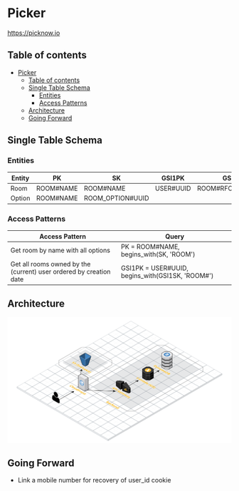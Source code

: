 # Picker
https://picknow.io

## Table of contents
- [Picker](#picker)
  - [Table of contents](#table-of-contents)
  - [Single Table Schema](#single-table-schema)
    - [Entities](#entities)
    - [Access Patterns](#access-patterns)
  - [Architecture](#architecture)
  - [Going Forward](#going-forward)


## Single Table Schema

### Entities
| Entity | PK        | SK               | GSI1PK    | GSI1SK            | type   |
| ------ | --------- | ---------------- | --------- | ----------------- | ------ |
| Room   | ROOM#NAME | ROOM#NAME        | USER#UUID | ROOM#RFC3339#NAME | room   |
| Option | ROOM#NAME | ROOM_OPTION#UUID |           |                   | option |

### Access Patterns
| Access Pattern                                                     | Query                                            |
| ------------------------------------------------------------------ | ------------------------------------------------ |
| Get room by name with all options                                  | PK = ROOM#NAME, begins_with(SK, 'ROOM')          |
| Get all rooms owned by the (current) user ordered by creation date | GSI1PK = USER#UUID, begins_with(GSI1SK, 'ROOM#') |

## Architecture
<img src="./architecture.svg">

## Going Forward
- Link a mobile number for recovery of user_id cookie
